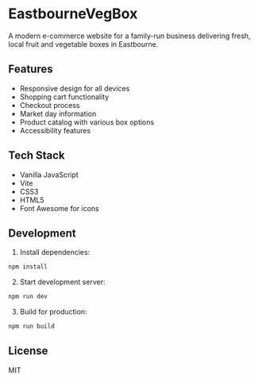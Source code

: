 # EastbourneVegBox

A modern e-commerce website for a family-run business delivering fresh, local fruit and vegetable boxes in Eastbourne.

## Features

- Responsive design for all devices
- Shopping cart functionality
- Checkout process
- Market day information
- Product catalog with various box options
- Accessibility features

## Tech Stack

- Vanilla JavaScript
- Vite
- CSS3
- HTML5
- Font Awesome for icons

## Development

1. Install dependencies:
```bash
npm install
```

2. Start development server:
```bash
npm run dev
```

3. Build for production:
```bash
npm run build
```

## License

MIT
